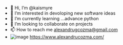 - 👋 Hi, I’m @kaismyre
- 👀 I’m interested in devoloping new software ideas
- 🌱 I’m currently learning ...advance python
- 💞️ I’m looking to collaborate on projects
- 📫 How to reach me alexandrugcozma@gmail.com
- ![image](https://user-images.githubusercontent.com/61679674/214031519-b3010e50-181c-4515-ae69-d393e1e44268.png)
   https://www.alexandrucozma.com/
<!---
kaismyre/kaismyre is a ✨ special ✨ repository because its `README.md` (this file) appears on your GitHub profile.
You can click the Preview link to take a look at your changes.
--->

